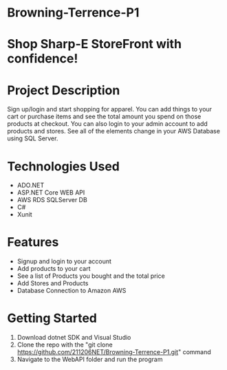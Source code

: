 # Browning-Terrence-P1  
# Shop Sharp-E StoreFront with confidence!

# Project Description

Sign up/login and start shopping for apparel. You can add things to your cart or purchase items and see the total amount you spend on those products at checkout. You can also login to your admin account to add products and stores.  See all of the elements change in your AWS Database using SQL Server.

# Technologies Used
* ADO.NET
* ASP.NET Core WEB API
* AWS RDS SQLServer DB
* C#
* Xunit

# Features
* Signup and login to your account
* Add products to your cart
* See a list of Products you bought and the total price
* Add Stores and Products
* Database Connection to Amazon AWS

# Getting Started
1. Download dotnet SDK and Visual Studio
2. Clone the repo with the "git clone https://github.com/211206NET/Browning-Terrence-P1.git" command
3. Navigate to the WebAPI folder and run the program
